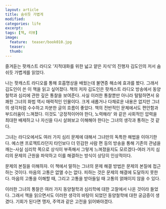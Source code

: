 ```yaml
---
layout: article
title: 숨쉬듯 가볍게
modified:
categories: life
excerpt:
tags: [책, 리뷰]
image:
  feature:  teaser/book010.jpg
  teaser:
  thumb:
---
```


즐겨듣는 팟캐스트 라디오 '지적대화를 위한 넓고 얕은 지식'의 진행자 김도인의 저서 숨쉬듯 가볍게를 읽었다.

나는 팟캐스트 라디오를 통해 호흡명상을 배웠는데 불면증 해소에 효과를 봤다. 그래서 김도인이 쓴 이 책을 읽고 싶어졌다. 책의 저자 김도인은 팟캐스트 라디오 방송에서 동양철학과 심리에 관한 깊은 통찰을 보여준다. 사실 이러한 통찰뿐만 아니라 털털하면서 유쾌한 그녀의 화법 역시 매력적인 인물이다. 크게 새롭거나 다채로운 내용은 없지만 그녀의 생각처럼 수수하고 차분한 글의 흐름이 좋았다. 
책의 전반적인 문체에서도 편안함과 부드러움이 느껴졌다. 이것도 '긍정적이어야 한다, 노력해라' 와 같은 사회적인 압력을 최대한 배제하고 나 자신을 다시 살펴보고 이해해야 한다는 그녀의 생각과 통하는 것 같다.

그녀는 라디오에서도 여러 가지 심리 문제에 대해서 그녀만의 독특한 해법을 이야기한다. 예스맨 프로젝트라던지 타인보다 더 민감한 사람 편 등의 방송을 통해 기존의 관념을 깨는-사실 심리학 쪽으로 상식이 부족해서 그렇게 느껴졌을지도 모르겠다-여러 가지 심리의 문제의 근원을 파악하고 이를 해결하는 방식이 상당히 인상적이다.

문제의 본질을 이해하자.
이 책에서 말하는 그녀의 문제 해결 방법은 문제의 본질에 접근하는 것이다. 마음의 고통은 없앨 수는 없다. 피하는 것은 문제의 해결에 도달하지 못한다. 마음의 고통을 이해할 때, 그리고 고통을 받아들일 때 고통의 얽매이지 않을 수 있다. 

이러한 그녀의 통찰은 여러 가지 동양철학과 심리학에 대한 고찰에서 나온 것이라 들었다. 그래서 책을 읽으면서도 이러한 생각의 바탕이 되었던 동양철학에 대한 궁금증이 생겼다. 기회가 된다면 맹자, 주역과 같은 고전을 읽어봐야겠다.
